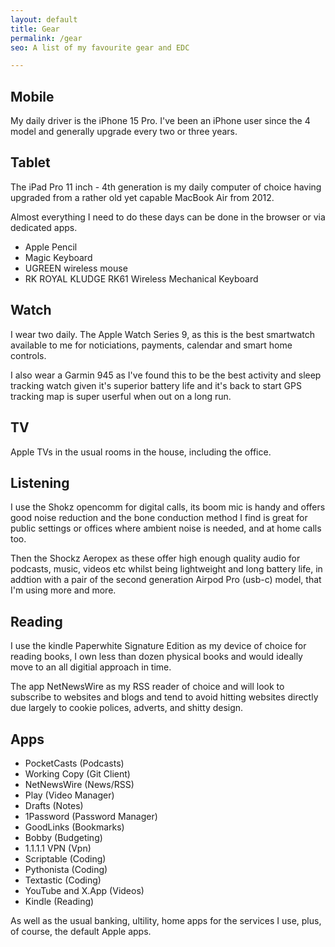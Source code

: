 ```yaml
---
layout: default
title: Gear
permalink: /gear
seo: A list of my favourite gear and EDC

---
```


## Mobile

My daily driver is the iPhone 15 Pro. I've been an iPhone user since the 4 model and generally upgrade every two or three years.


## Tablet

The iPad Pro 11 inch - 4th generation is my daily computer of choice having upgraded from a rather old yet capable MacBook Air from 2012. 

Almost everything I need to do these days can be done in the browser or via dedicated apps.

- Apple Pencil
- Magic Keyboard
- UGREEN wireless mouse
- RK ROYAL KLUDGE RK61 Wireless Mechanical Keyboard

## Watch

I wear two daily. The Apple Watch Series 9, as this is the best smartwatch available to me for noticiations, payments, calendar and smart home controls.

I also wear a Garmin 945 as I've found this to be the best activity and sleep tracking watch given it's superior battery life and it's back to start GPS tracking map is super userful when out on a long run.


## TV

Apple TVs in the usual rooms in the house, including the office.

## Listening

I use the Shokz opencomm for digital calls, its boom mic is handy and offers good noise reduction and the bone conduction method I find is great for public settings or offices where ambient noise is needed, and at home calls too.

Then the Shockz Aeropex as these offer high enough quality audio for podcasts, music, videos etc whilst being lightweight and long battery life, in addtion with a pair of the second generation Airpod Pro (usb-c) model, that I'm using more and more.

## Reading

I use the kindle Paperwhite Signature Edition as my device of choice for reading books, I own less than dozen physical books and would ideally move to an all digitial approach in time.

The app NetNewsWire as my RSS reader of choice and will look to subscribe to websites and blogs and tend to avoid hitting websites directly due largely to cookie polices, adverts, and shitty design.


## Apps
 
- PocketCasts (Podcasts)
- Working Copy (Git Client)
- NetNewsWire (News/RSS)
- Play (Video Manager)
- Drafts (Notes)
- 1Password (Password Manager)
- GoodLinks (Bookmarks)
- Bobby (Budgeting)
- 1.1.1.1 VPN (Vpn)
- Scriptable (Coding)
- Pythonista (Coding)
- Textastic (Coding)
- YouTube and X.App (Videos)
- Kindle (Reading)

As well as the usual banking, ultility, home apps for the services I use, plus, of course, the default Apple apps.
